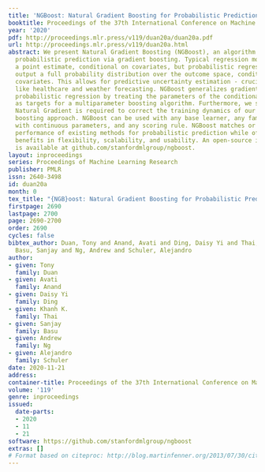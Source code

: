 ```yaml
---
title: 'NGBoost: Natural Gradient Boosting for Probabilistic Prediction'
booktitle: Proceedings of the 37th International Conference on Machine Learning
year: '2020'
pdf: http://proceedings.mlr.press/v119/duan20a/duan20a.pdf
url: http://proceedings.mlr.press/v119/duan20a.html
abstract: We present Natural Gradient Boosting (NGBoost), an algorithm for generic
  probabilistic prediction via gradient boosting. Typical regression models return
  a point estimate, conditional on covariates, but probabilistic regression models
  output a full probability distribution over the outcome space, conditional on the
  covariates. This allows for predictive uncertainty estimation - crucial in applications
  like healthcare and weather forecasting. NGBoost generalizes gradient boosting to
  probabilistic regression by treating the parameters of the conditional distribution
  as targets for a multiparameter boosting algorithm. Furthermore, we show how the
  Natural Gradient is required to correct the training dynamics of our multiparameter
  boosting approach. NGBoost can be used with any base learner, any family of distributions
  with continuous parameters, and any scoring rule. NGBoost matches or exceeds the
  performance of existing methods for probabilistic prediction while offering additional
  benefits in flexibility, scalability, and usability. An open-source implementation
  is available at github.com/stanfordmlgroup/ngboost.
layout: inproceedings
series: Proceedings of Machine Learning Research
publisher: PMLR
issn: 2640-3498
id: duan20a
month: 0
tex_title: "{NGB}oost: Natural Gradient Boosting for Probabilistic Prediction"
firstpage: 2690
lastpage: 2700
page: 2690-2700
order: 2690
cycles: false
bibtex_author: Duan, Tony and Anand, Avati and Ding, Daisy Yi and Thai, Khanh K. and
  Basu, Sanjay and Ng, Andrew and Schuler, Alejandro
author:
- given: Tony
  family: Duan
- given: Avati
  family: Anand
- given: Daisy Yi
  family: Ding
- given: Khanh K.
  family: Thai
- given: Sanjay
  family: Basu
- given: Andrew
  family: Ng
- given: Alejandro
  family: Schuler
date: 2020-11-21
address: 
container-title: Proceedings of the 37th International Conference on Machine Learning
volume: '119'
genre: inproceedings
issued:
  date-parts:
  - 2020
  - 11
  - 21
software: https://github.com/stanfordmlgroup/ngboost
extras: []
# Format based on citeproc: http://blog.martinfenner.org/2013/07/30/citeproc-yaml-for-bibliographies/
---
```

